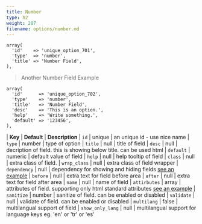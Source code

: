 ```yaml
---
title: Number
type: h2
weight: 207
filename: options/number.md
---
```


```php?start_line=1
array(
  'id'    => 'unique_option_701',
  'type'  => 'number',
  'title' => 'Number Field',
),
```

> Another Number Field Example

```php?start_line=1
array(
  'id'      => 'unique_option_702',
  'type'    => 'number',
  'title'   => 'Number Field',
  'desc'    => 'This is an option.',
  'help'    => 'Write something.',
  'default' => '123456',
),
```

| **Key**          | **Default** | **Description**
| `id`             | unique      | an unique id - use nice name
| `type`           | number      | type of option
| `title`          | null        | title of field
| `desc`           | null        | decription of field. this is showing below title. can be used html
| `default`        | numeric     | default value of field
| `help`           | null        | help tooltip of field
| `class`          | null        | extra class of field.
| `wrap_class`     | null        | extra class of field wrapper
| `dependency`     | null        | dependency for showing and hiding fields [see an example](#how-to-use-dependency)
| `before`         | null        | extra text for field before area
| `after`          | null        | extra text for field after area
| `name`           | null        | name of field
| `attirbutes`     | array       | attributes of field. supporting only html standard attributes [see an example](#how-to-use-attributes)
| `sanitize`       | number      | sanitize of field. can be enabled or disabled
| `validate`       | null        | validate of field. can be enabled or disabled
| `multilang`      | false       | multilangual support of field
| `show_only_lang` | null        | multilangual support for language keys eg. 'en' or 'tr' or 'es'
